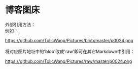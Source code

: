# 博客图床

外部引用方法：<br>
例如：<br>

https://github.com/TolicWang/Pictures/blob/master/p0024.png<br>
<br>
将对应图片地址中的'blob'改成'raw'即可在其它Markdown中引用：

https://github.com/TolicWang/Pictures/raw/master/p0024.png